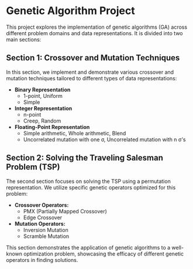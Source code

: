 # Genetic Algorithm Project

This project explores the implementation of genetic algorithms (GA) across different problem domains and data representations. It is divided into two main sections:

## Section 1: Crossover and Mutation Techniques

In this section, we implement and demonstrate various crossover and mutation techniques tailored to different types of data representations:

- **Binary Representation**
  - 1-point, Uniform
  - Simple
- **Integer Representation**
  - n-point
  - Creep, Random
- **Floating-Point Representation**
  - Simple arithmetic, Whole arithmetic, Blend
  - Uncorrelated mutation with one σ, Uncorrelated mutation with n σ’s

## Section 2: Solving the Traveling Salesman Problem (TSP)

The second section focuses on solving the TSP using a permutation representation. We utilize specific genetic operators optimized for this problem:

- **Crossover Operators:**
  - PMX (Partially Mapped Crossover)
  - Edge Crossover
- **Mutation Operators:**
  - Inversion Mutation
  - Scramble Mutation

This section demonstrates the application of genetic algorithms to a well-known optimization problem, showcasing the efficacy of different genetic operators in finding solutions.
